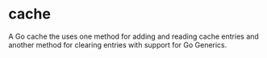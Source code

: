 # cache
A Go cache the uses one method for adding and reading cache entries and another method for clearing entries with support for Go Generics.
